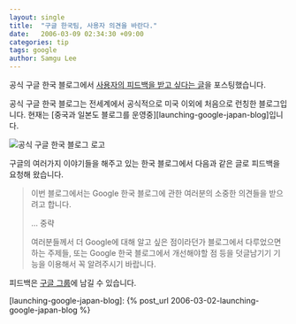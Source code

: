 ```yaml
---
layout: single
title:  "구글 한국팀, 사용자 의견을 바란다."
date:   2006-03-09 02:34:30 +09:00
categories: tip
tags: google
author: Samgu Lee
---
```

공식 구글 한국 블로그에서 [사용자의 피드백을 받고 싶다는 글](http://googlekoreablog.blogspot.com/2006/03/blog-post.html)을 포스팅했습니다.

공식 구글 한국 블로그는 전세계에서 공식적으로 미국 이외에 처음으로 런칭한 블로그입니다. 현재는 [중국과 일본도 블로그를 운영중][launching-google-japan-blog]입니다.

![공식 구글 한국 블로그 로고](https://googlekoreablog.blogspot.com/media/blog-sm.gif)

구글의 여러가지 이야기들을 해주고 있는 한국 블로그에서 다음과 같은 글로 피드백을 요청해 왔습니다.

> 이번 블로그에서는 Google 한국 블로그에 관한 여러분의 소중한 의견들을 받으려고 합니다.
>
> ... 중략
>
> 여러분들께서 더 Google에 대해 알고 싶은 점이라던가 블로그에서 다루었으면 하는 주제들, 또는 Google 한국 블로그에서 개선해야할 점 등을 덧글남기기 기능을 이용해서 꼭 알려주시기 바랍니다. 

피드백은 [구글 그룹](http://groups.google.co.kr/group/Google-Korea-Group/browse_thread/thread/da577f8ce0840473#)에 남길 수 있습니다.

[launching-google-japan-blog]: {% post_url 2006-03-02-launching-google-japan-blog %}
